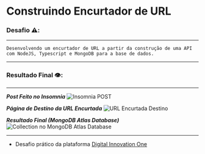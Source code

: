 # Construindo Encurtador de URL

### Desafio ⚠️:
***
    Desenvolvendo um encurtador de URL a partir da construção de uma API com NodeJS, Typescript e MongoDB para a base de dados.
***

### Resultado Final 👁️:
***
***Post Feito no Insomnia***
![Insomnia POST](https://github.com/Davi-Perdigao/Spread_FullStack_Developer/blob/main/Encurtador%20de%20URL/assets/insomnia-post.png)


***Página de Destino da URL Encurtada***
![URL Encurtada Destino](https://github.com/Davi-Perdigao/Spread_FullStack_Developer/blob/main/Encurtador%20de%20URL/assets/url-encurtada-destino.png)


***Resultado Final (MongoDB Atlas Database)***
![Collection no MongoDB Atlas Database](https://github.com/Davi-Perdigao/Spread_FullStack_Developer/blob/main/Encurtador%20de%20URL/assets/result.png)
***

- Desafio prático da plataforma [Digital Innovation One](https://web.digitalinnovation.one/home "Digital Innovation One")
